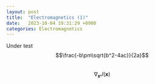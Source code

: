 ```yaml
---
layout: post
title:  "Electromagnetics (1)"
date:   2023-10-04 19:31:29 +0900
categories: Electromagnetics
---
```


Under test
$$\frac{-b\pm\sqrt{b^2-4ac}}{2a}$$<br>
$$ \nabla_\boldsymbol{x} J(\boldsymbol{x}) $$